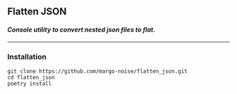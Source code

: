 ## Flatten JSON

#### _Сonsole utility to convert nested json files to flat._

----

### Installation
```shell
git clone https://github.com/margo-noise/flatten_json.git
cd flatten_json
poetry install
```
